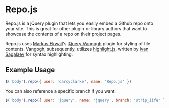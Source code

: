 Repo.js
=======

Repo.js is a jQuery plugin that lets you easily embed a Github repo onto your site. This is great for other plugin or library authors that want to showcase the contents of a repo on their project pages.

Repo.js uses [Markus Ekwall](https://twitter.com/#!/mekwall)'s [jQuery Vangogh](https://github.com/mekwall/jquery-vangogh) plugin for styling of file contents. Vangogh, subsequently, utilizes [highlight.js](https://github.com/isagalaev/highlight.js), written by [Ivan Sagalaev](https://github.com/isagalaev) for syntax highlighting.

## Example Usage

```js
$('body').repo({ user: 'darcyclarke', name: 'Repo.js' })
```

You can also reference a specific branch if you want:

```js
$('body').repo({ user: 'jquery', name: 'jquery', branch: 'strip_iife' })
```

